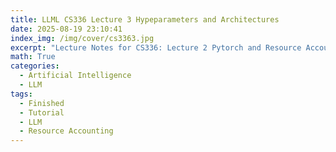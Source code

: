 ```yaml
---
title: LLML CS336 Lecture 3 Hypeparameters and Architectures
date: 2025-08-19 23:10:41
index_img: /img/cover/cs3363.jpg
excerpt: "Lecture Notes for CS336: Lecture 2 Pytorch and Resource Accounting, as a part of tutorial for LLM Learning Plan as well."
math: True
categories:
  - Artificial Intelligence
  - LLM
tags:
  - Finished
  - Tutorial
  - LLM
  - Resource Accounting
---
```


<style>
  html, body, .markdown-body {
    font-family: Georgia, sans, serif;
  }
</style>